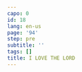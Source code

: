 ```yaml
---
capo: 0
id: 18
lang: en-us
page: '94'
step: pre
subtitle: ''
tags: []
title: I LOVE THE LORD
---
```

